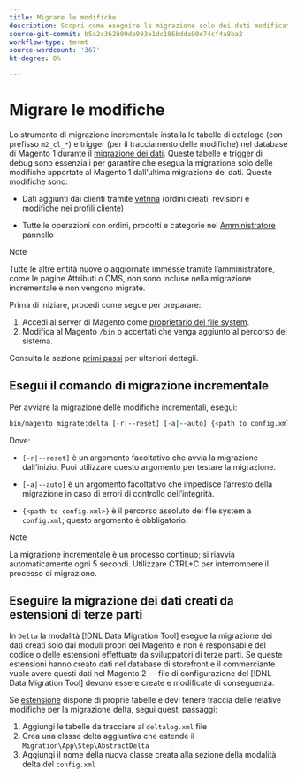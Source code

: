 ```yaml
---
title: Migrare le modifiche
description: Scopri come eseguire la migrazione solo dei dati modificati dall’ultima migrazione dei dati del Magento 1 con [!DNL Data Migration Tool].
source-git-commit: b5a2c362b09de993e1dc196bdda90e74cf4a8ba2
workflow-type: tm+mt
source-wordcount: '367'
ht-degree: 0%

---
```



# Migrare le modifiche

Lo strumento di migrazione incrementale installa le tabelle di catalogo (con prefisso `m2_cl_*`) e trigger (per il tracciamento delle modifiche) nel database di Magento 1 durante il [migrazione dei dati](data.md). Queste tabelle e trigger di debug sono essenziali per garantire che esegua la migrazione solo delle modifiche apportate al Magento 1 dall’ultima migrazione dei dati. Queste modifiche sono:

* Dati aggiunti dai clienti tramite [vetrina](https://glossary.magento.com/storefront) (ordini creati, revisioni e modifiche nei profili cliente)

* Tutte le operazioni con ordini, prodotti e categorie nel [Amministratore](https://glossary.magento.com/magento-admin) pannello

>[!NOTE]
>
>Tutte le altre entità nuove o aggiornate immesse tramite l’amministratore, come le pagine Attributi o CMS, non sono incluse nella migrazione incrementale e non vengono migrate.


Prima di iniziare, procedi come segue per preparare:

1. Accedi al server di Magento come [proprietario del file system](https://devdocs.magento.com/guides/v2.4/install-gde/prereq/file-sys-perms-over.html).
1. Modifica al Magento `/bin` o accertati che venga aggiunto al percorso del sistema.

Consulta la sezione [primi passi](overview.md#first-steps) per ulteriori dettagli.

## Esegui il comando di migrazione incrementale

Per avviare la migrazione delle modifiche incrementali, esegui:

```bash
bin/magento migrate:delta [-r|--reset] [-a|--auto] {<path to config.xml>}
```

Dove:

* `[-r|--reset]` è un argomento facoltativo che avvia la migrazione dall’inizio. Puoi utilizzare questo argomento per testare la migrazione.

* `[-a|--auto]` è un argomento facoltativo che impedisce l’arresto della migrazione in caso di errori di controllo dell’integrità.

* `{<path to config.xml>}` è il percorso assoluto del file system a `config.xml`; questo argomento è obbligatorio.

>[!NOTE]
>
>La migrazione incrementale è un processo continuo; si riavvia automaticamente ogni 5 secondi. Utilizzare CTRL+C per interrompere il processo di migrazione.


## Eseguire la migrazione dei dati creati da estensioni di terze parti

In `Delta` la modalità [!DNL Data Migration Tool] esegue la migrazione dei dati creati solo dai moduli propri del Magento e non è responsabile del codice o delle estensioni effettuate da sviluppatori di terze parti. Se queste estensioni hanno creato dati nel database di storefront e il commerciante vuole avere questi dati nel Magento 2 — file di configurazione del [!DNL Data Migration Tool] devono essere create e modificate di conseguenza.

Se [estensione](https://glossary.magento.com/extension) dispone di proprie tabelle e devi tenere traccia delle relative modifiche per la migrazione delta, segui questi passaggi:

1. Aggiungi le tabelle da tracciare al `deltalog.xml` file
1. Crea una classe delta aggiuntiva che estende il `Migration\App\Step\AbstractDelta`
1. Aggiungi il nome della nuova classe creata alla sezione della modalità delta del `config.xml`
